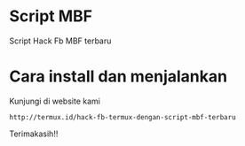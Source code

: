 # Script MBF
Script Hack Fb MBF terbaru

# Cara install dan menjalankan
Kunjungi di website kami

<!-- wp:code -->
<pre class="wp-block-code"><code>http://termux.id/hack-fb-termux-dengan-script-mbf-terbaru</code></pre>
<!-- /wp:code -->

Terimakasih!!
